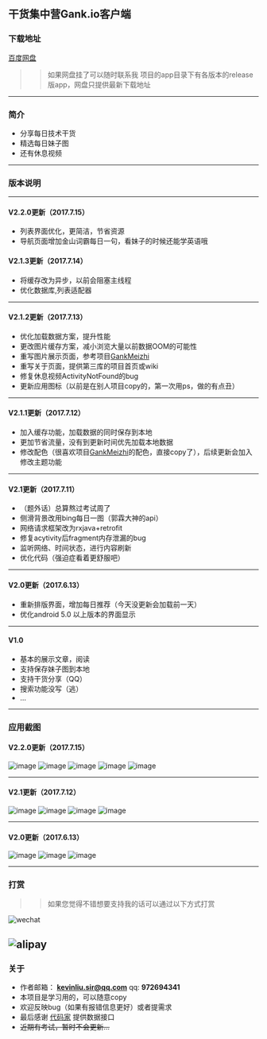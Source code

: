 ## 干货集中营Gank.io客户端
### 下载地址
[百度网盘](http://pan.baidu.com/s/1sl4oamx)
>> 如果网盘挂了可以随时联系我
>> 项目的app目录下有各版本的release版app，网盘只提供最新下载地址
---
### 简介
- 分享每日技术干货
- 精选每日妹子图
- 还有休息视频
---
### 版本说明
---
#### V2.2.0更新（2017.7.15）
- 列表界面优化，更简洁，节省资源
- 导航页面增加金山词霸每日一句，看妹子的时候还能学英语哦
#### V2.1.3更新（2017.7.14）
- 将缓存改为异步，以前会阻塞主线程
- 优化数据库,列表适配器
---
#### V2.1.2更新（2017.7.13）
- 优化加载数据方案，提升性能
- 更改图片缓存方案，减小浏览大量以前数据OOM的可能性
- 重写图片展示页面，参考项目[GankMeizhi](https://github.com/drakeet/Meizhi)
- 重写关于页面，提供第三库的项目首页或wiki
- 修复休息视频ActivityNotFound的bug
- 更新应用图标（以前是在别人项目copy的，第一次用ps，做的有点丑）
---
#### V2.1.1更新（2017.7.12）
- 加入缓存功能，加载数据的同时保存到本地
- 更加节省流量，没有到更新时间优先加载本地数据
- 修改配色（很喜欢项目[GankMeizhi](https://github.com/drakeet/Meizhi)的配色，直接copy了），后续更新会加入修改主题功能
---
#### V2.1更新（2017.7.11）
- （题外话）总算熬过考试周了
- 侧滑背景改用bing每日一图（郭霖大神的api）
- 网络请求框架改为rxjava+retrofit
- 修复acytivity后fragment内存泄漏的bug
- 监听网络、时间状态，进行内容刷新
- 优化代码（强迫症看着更舒服吧）
---
#### V2.0更新（2017.6.13）
- 重新排版界面，增加每日推荐（今天没更新会加载前一天）
- 优化android 5.0 以上版本的界面显示
---
#### V1.0
- 基本的展示文章，阅读
- 支持保存妹子图到本地
- 支持干货分享（QQ）
- 搜索功能没写（逃）
- ...
---
### 应用截图
#### V2.2.0更新（2017.7.15）
![image](https://github.com/SirLYC/Android-Gank-Share/blob/master/pic2.2.0/pic%20(1).jpg) 
![image](https://github.com/SirLYC/Android-Gank-Share/blob/master/pic2.2.0/pic%20(2).jpg)
![image](https://github.com/SirLYC/Android-Gank-Share/blob/master/pic2.2.0/pic%20(3).jpg) 
![image](https://github.com/SirLYC/Android-Gank-Share/blob/master/pic2.2.0/pic%20(4).jpg) 
![image](https://github.com/SirLYC/Android-Gank-Share/blob/master/pic2.2.0/pic%20(5).jpg) 

---

#### V2.1更新（2017.7.12）
![image](https://github.com/SirLYC/Android-Gank-Share/blob/master/pic2.1.1/pic%20(1).jpg) 
![image](https://github.com/SirLYC/Android-Gank-Share/blob/master/pic2.1.1/pic%20(2).jpg)
![image](https://github.com/SirLYC/Android-Gank-Share/blob/master/pic2.1.1/pic%20(3).jpg) 
![image](https://github.com/SirLYC/Android-Gank-Share/blob/master/pic2.1.1/pic%20(4).jpg) 

---

#### V2.0更新（2017.6.13）

![image](https://github.com/SirLYC/Android-Gank-Share/blob/master/pic2.0/pic%20(1).png) 
![image](https://github.com/SirLYC/Android-Gank-Share/blob/master/pic2.0/pic%20(2).png)
![image](https://github.com/SirLYC/Android-Gank-Share/blob/master/pic2.0/pic%20(3).png) 

---

### 打赏

>> 如果您觉得不错想要支持我的话可以通过以下方式打赏

![wechat](https://github.com/SirLYC/Android-Gank-Share/blob/master/wechat.png)

![alipay](https://github.com/SirLYC/Android-Gank-Share/blob/master/alipay.png) 
---
### 关于
- 作者邮箱： **kevinliu.sir@qq.com**   qq: **972694341**
- 本项目是学习用的，可以随意copy
- 欢迎反映bug（如果有报错信息更好）或者提需求
- 最后感谢 [代码家](http://gank.io) 提供数据接口
- ~~近期有考试，暂时不会更新...~~
